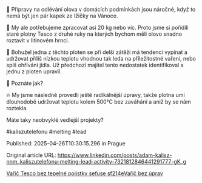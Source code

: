 🎄 Přípravy na odlévání olova v domácích podmínkách jsou náročné, když to nemá být jen pár kapek ze lžičky na Vánoce.


💪 My ale potřebujeme zpracovat asi 20 kg nebo víc. Proto jsme si pořídili staré plotny Tesco z druhé ruky na kterých bychom měli olovo snadno roztavit v litinovém hrnci.


🤔 Bohužel jedna z těchto ploten se při delší zátěži má tendenci vypínat a udržovat příliš nízkou teplotu vhodnou tak leda na příležitostné vaření, nebo spíš ohřívání jídla. Už předchozí majitel tento nedostatek identifikoval a jednu z ploten upravil.


🧐 Poznáte jak?


🔥 My jsme následně provedli ještě radikálnější úpravy, takže plotna umí dlouhodobě udržovat teplotu kolem 500°C bez zaváhání a aniž by se nám roztekla.


Máte taky neobvyklé vedlejší projekty?


#kaliszutelefonu #melting #lead


Published: 2025-04-26T10:30:15.296 in Prague

Original article URL: https://www.linkedin.com/posts/adam-kalisz-nnm_kaliszutelefonu-melting-lead-activity-7321812846441291777-gK_g

[Vařič Tesco bez tepelné pojistky sefuse sf214e](./media/vařič-bez-pojistky.jpg)[Vařič bez úprav](./media/vařič-s-pojistkou.jpg)